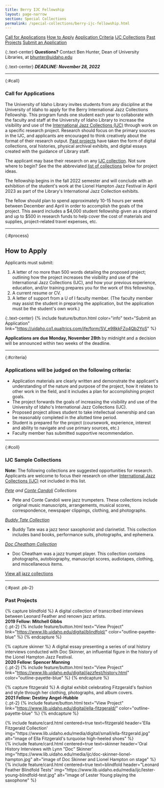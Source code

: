 ```yaml
---
title: Berry IJC Fellowship
layout: page-narrow
section: Special Collections
permalink: /special-collections/berry-ijc-fellowship.html
---
```


<div class="text-center mb-2 pt-3">
    <a href="#call" class="btn btn-secondary btn-sm my-2 mx-1">Call for Applications</a>
    <a href="#process" class="btn btn-secondary btn-sm my-2 mx-1">How to Apply</a>
    <a href="#criteria" class="btn btn-secondary btn-sm my-2 mx-1">Application Criteria</a>
    <a href="#coll" class="btn btn-secondary btn-sm my-2 mx-1">IJC Collections</a>
    <a href="#past" class="btn btn-secondary btn-sm my-2 mx-1">Past Projects</a>
    <a href="https://uidaho.co1.qualtrics.com/jfe/form/SV_e98kkFZo4Qb2YoS" class="btn btn-info my-2 mx-1">
    <span class="fas fa-edit"></span> Submit an Application</a>
</div>

{:.text-center}
**Questions?** Contact Ben Hunter, Dean of University Libraries, at [bhunter@uidaho.edu](mailto:bhunter@uidaho.edu)

{:.text-center}
**_DEADLINE: November 28, 2022_**

---

{:#call}
### Call for Applications
The University of Idaho Library invites students from any discipline at the University of Idaho to apply for the Berry International Jazz Collections Fellowship. 
This program funds one student each year to collaborate with the faculty and staff at the University of Idaho Library to increase the visibility and use of the [International Jazz Collections (IJC)](https://www.ijc.uidaho.edu/) through work on a specific research project. 
Research should focus on the primary sources in the IJC, and applicants are encouraged to think creatively about the format of their research output. 
[Past projects](#past) have taken the form of digital collections, oral histories, physical archival exhibits, and digital essays created with the guidance of Library staff.

The applicant may base their research on any [IJC collection](https://www.ijc.uidaho.edu/). 
Not sure where to begin? 
See the the abbreviated [list of collections](#coll) below for project ideas.

The fellowship begins in the fall 2022 semester and will conclude with an exhibition of the student's work at the Lionel Hampton Jazz Festival in April 2023 as part of the Library's International Jazz Collection exhibits. 

The fellow should plan to spend approximately 10-15 hours per week between December and April in order to accomplish the goals of the project. 
This award includes a $4,000 student fellowship given as a stipend and up to $500 in research funds to help cover the cost of materials and supplies, project-related travel expenses, etc.

---

{:#process}
## How to Apply

Applicants must submit:
1. A letter of no more than 500 words detailing the proposed project; outlining how the project increases the visibility and use of the International Jazz Collections (IJC), and how your previous experience, education, and/or training prepares you for the work of this fellowship.
2. A current resume or CV.
3. A letter of support from a U of I faculty member. (The faculty member may assist the student in preparing the application, but the application must be the student's own work.)

{:.text-center}
{% include feature/button.html color="info" text="Submit an Application" link="https://uidaho.co1.qualtrics.com/jfe/form/SV_e98kkFZo4Qb2YoS" %}

**Applications are due Monday, November 28th** by midnight and a decision will be announced within two weeks of the deadline.

---

{:#criteria}
### Applications will be judged on the following criteria:

- Application materials are clearly written and demonstrate the applicant's understanding of the nature and purpose of the project, how it relates to other work in the field, and it includes a plan for accomplishing project goals.
- The project forwards the goals of increasing the visibility and use of the University of Idaho's International Jazz Collections (IJC).
- Proposed project allows student to take intellectual ownership and can be reasonably completed in the allotted time period.
- Student is prepared for the project (coursework, experience, interest and ability to navigate and use primary sources, etc.)
- Faculty member has submitted supportive recommendation.

---

{:#coll}
### IJC Sample Collections

**Note:** The following collections are suggested opportunities for research. Applicants are welcome to focus their research on other [International Jazz Collections (IJC)](https://www.ijc.uidaho.edu/) not included in this list.

*[Pete](https://archiveswest.orbiscascade.org/ark:/80444/xv39807) and [Conte Candoli](https://archiveswest.orbiscascade.org/ark:/80444/xv92407) Collections*
- Pete and Conte Candoli were jazz trumpeters. These collections include original music manuscripts, arrangements, musical scores, correspondence, newspaper clippings, clothing, and photographs.

*[Buddy Tate Collection](https://archiveswest.orbiscascade.org/ark:/80444/xv22534)*
- Buddy Tate was a jazz tenor saxophonist and clarinetist. This collection includes band books, performance suits, photographs, and ephemera.

*[Doc Cheatham Collection](https://archiveswest.orbiscascade.org/ark:/80444/xv94027)*
- Doc Cheatham was a jazz trumpet player. This collection contains photographs, autobiography, manuscript scores, audiotapes, clothing, and miscellaneous items.

<div class="text-center">
<a href="https://www.ijc.uidaho.edu/" class="btn btn-payette-blue my-2 mx-1"><span class="fas fa-guitar"></span> View all jazz collections</a>
</div>

---

{:#past .pb-2}
### Past Projects

{% capture blindfold %}
A digital collection of transcribed interviews between Leonard Feather and renown jazz artists.
<br>
**2019 Fellow: Mitchell Gibbs**
<br>
{:.pt-2}
{% include feature/button.html text="View Project" link="https://www.lib.uidaho.edu/digital/blindfold/" color="outline-payette-blue" %}
{% endcapture %}

{% capture skinner %}
A digital essay presenting a series of oral history interviews conducted with Doc Skinner, an influential figure in the history of the Lionel Hampton Jazz Festival.
<br>
**2020 Fellow: Spencer Manning**
<br>
{:.pt-2}
{% include feature/button.html text="View Project" link="https://www.lib.uidaho.edu/digital/jazzfest/history.html" color="outline-payette-blue" %}
{% endcapture %}

{% capture fitzgerald %}
A digital exhibit celebrating Fitzgerald's fashion and style through her clothing, photographs, and album covers.
<br>
**2021 Fellow: Destiny Angel-Hubble**
<br>
{:.pt-2}
{% include feature/button.html text="View Project" link="https://www.lib.uidaho.edu/digital/ella-fitzgerald/" color="outline-payette-blue" %}
{% endcapture %}

<div class="row justify-content-center">
<div class="col-md-6">
{% include feature/card.html centered=true text=fitzgerald header='Ella Fitzgerald Collection' img="https://www.lib.uidaho.edu/media/digital/small/ella-fitzgerald.jpg" alt="image of Ella Fitzgerald's turquoise high-heeled shoes" %}
</div>
<div class="col-md-6">
{% include feature/card.html centered=true text=skinner header='Oral History Interviews with Lynn "Doc" Skinner' img="https://www.lib.uidaho.edu/media/ijc/doc-skinner-lionel-hampton.jpg" alt="image of Doc Skinner and Lionel Hampton on stage" %}
</div>
<div class="col-md-6">
{% include feature/card.html centered=true text=blindfold header="Leonard Feather Blindfold Tests" img="https://www.lib.uidaho.edu/media/ijc/lester-young-blindfold-test.jpg" alt="image of Lester Young playing the saxophone" %}
</div>
<div>